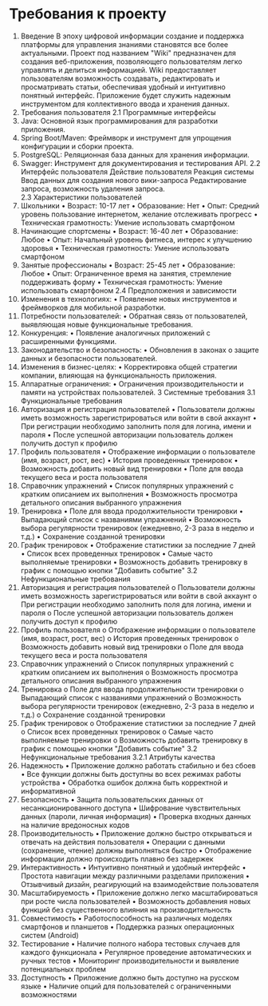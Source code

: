 # Требования к проекту
1. Введение
В эпоху цифровой информации создание и поддержка платформы для управления знаниями становятся все более актуальными. Проект под названием "Wiki" предназначен для создания веб-приложения, позволяющего пользователям легко управлять и делиться информацией.
Wiki предоставляет пользователям возможность создавать, редактировать и просматривать статьи, обеспечивая удобный и интуитивно понятный интерфейс. Приложение будет служить надежным инструментом для коллективного ввода и хранения данных.
2. Требования пользователя
2.1 Программные интерфейсы
1. Java: Основной язык программирования для разработки приложения.
2. Spring Boot/Maven: Фреймворк и инструмент для упрощения конфигурации и сборки проекта.
3. PostgreSQL: Реляционная база данных для хранения информации.
4. Swagger: Инструмент для документирования и тестирования API.
2.2 Интерфейс пользователя
Действие пользователя	Реакция системы
Ввод данных для создания нового вики-запроса
Редактирование запроса, возможность удаления запроса.  
2.3 Характеристики пользователей
1.	Школьники
•	Возраст: 10-17 лет
•	Образование: Нет
•	Опыт: Средний уровень пользование интернетом, желание отслеживать прогресс
•	Техническая грамотность: Умение использовать смартфоном
2.	Начинающие спортсмены
•	Возраст: 16-40 лет
•	Образование: Любое
•	Опыт: Начальный уровень фитнеса, интерес к улучшению здоровья
•	Техническая грамотность: Умение использовать смартфоном
3.	Занятые профессионалы
•	Возраст: 25-45 лет
•	Образование: Любое
•	Опыт: Ограниченное время на занятия, стремление поддерживать форму
•	Техническая грамотность: Умение использовать смартфоном
2.4 Предположения и зависимости
1.	Изменения в технологиях:
•	Появление новых инструментов и фреймворков для мобильной разработки.
2.	Потребности пользователей:
•	Обратная связь от пользователей, выявляющая новые функциональные требования.
3.	Конкуренция:
•	Появление аналогичных приложений с расширенными функциями.
4.	Законодательство и безопасность:
•	Обновления в законах о защите данных и безопасности пользователей.
5.	Изменения в бизнес-целях:
•	Корректировка общей стратегии компании, влияющая на функциональность приложения.
6.	Аппаратные ограничения:
•	Ограничения производительности и памяти на устройствах пользователей.
3 Системные требования
3.1 Функциональные требования
1.	Авторизация и регистрация пользователей
•	Пользователи должны иметь возможность зарегистрироваться или войти в свой аккаунт
•	При регистрации необходимо заполнить поля для логина, имени и пароля
•	После успешной авторизации пользователь должен получить доступ к профилю
2.	Профиль пользователя
•	Отображение информации о пользователе (имя, возраст, рост, вес)
•	История проведенных тренировок
•	Возможность добавить новый вид тренировки
•	Поле для ввода текущего веса и роста пользователя
3.	Справочник упражнений
•	Список популярных упражнений с кратким описанием их выполнения
•	Возможность просмотра детального описания выбранного упражнения
4.	Тренировка
•	Поле для ввода продолжительности тренировки
•	Выпадающий список с названиями упражнений
•	Возможность выбора регулярности тренировок (ежедневно, 2-3 раза в неделю и т.д.)
•	Сохранение созданной тренировки
5.	График тренировок
•	Отображение статистики за последние 7 дней
•	Список всех проведенных тренировок
•	Самые часто выполняемые тренировки
•	Возможность добавить тренировку в график с помощью кнопки "Добавить событие"
3.2 Нефункциональные требования
1.	Авторизация и регистрация пользователей
o	Пользователи должны иметь возможность зарегистрироваться или войти в свой аккаунт
o	При регистрации необходимо заполнить поля для логина, имени и пароля
o	После успешной авторизации пользователь должен получить доступ к профилю
2.	Профиль пользователя
o	Отображение информации о пользователе (имя, возраст, рост, вес)
o	История проведенных тренировок
o	Возможность добавить новый вид тренировки
o	Поле для ввода текущего веса и роста пользователя
3.	Справочник упражнений
o	Список популярных упражнений с кратким описанием их выполнения
o	Возможность просмотра детального описания выбранного упражнения
4.	Тренировка
o	Поле для ввода продолжительности тренировки
o	Выпадающий список с названиями упражнений
o	Возможность выбора регулярности тренировок (ежедневно, 2-3 раза в неделю и т.д.)
o	Сохранение созданной тренировки
5.	График тренировок
o	Отображение статистики за последние 7 дней
o	Список всех проведенных тренировок
o	Самые часто выполняемые тренировки
o	Возможность добавить тренировку в график с помощью кнопки "Добавить событие"
3.2 Нефункциональные требования
3.2.1 Атрибуты качества
1.	Надежность
•	Приложение должно работать стабильно и без сбоев
•	Все функции должны быть доступны во всех режимах работы устройства
•	Обработка ошибок должна быть корректной и информативной
2.	Безопасность
•	Защита пользовательских данных от несанкционированного доступа
•	Шифрование чувствительных данных (пароли, личная информация)
•	Проверка входных данных на наличие вредоносных кодов
3.	Производительность
•	Приложение должно быстро открываться и отвечать на действия пользователя
•	Операции с данными (сохранение, чтение) должны выполняться быстро
•	Отображение информации должно происходить плавно без задержек
4.	Интерактивность
•	Интуитивно понятный и удобный интерфейс
•	Простота навигации между различными разделами приложения
•	Отзывчивый дизайн, реагирующий на взаимодействие пользователя
5.	Масштабируемость
•	Приложение должно легко масштабироваться при росте числа пользователей
•	Возможность добавления новых функций без существенного влияния на производительность
6.	Совместимость
•	Работоспособность на различных моделях смартфонов и планшетов
•	Поддержка разных операционных систем (Android)
7.	Тестирование
•	Наличие полного набора тестовых случаев для каждого функционала
•	Регулярное проведение автоматических и ручных тестов
•	Мониторинг производительности и выявление потенциальных проблем
8.	Доступность
•	Приложение должно быть доступно на русском языке
•	Наличие опций для пользователей с ограниченными возможностями


